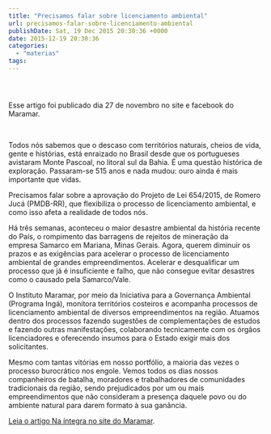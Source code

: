 ```yaml
---
title: "Precisamos falar sobre licenciamento ambiental"
url: precisamos-falar-sobre-licenciamento-ambiental
publishDate: Sat, 19 Dec 2015 20:30:36 +0000
date: 2015-12-19 20:30:36
categories: 
  - "materias"
tags: 
---
```

<header id="main-header" class="et-fixed-header" data-height-onload="80" data-height-loaded="true">
<div class="container clearfix et_menu_container"></div>
</header>
<div id="et-main-area">
<div id="main-content">
<div class="container">
<div id="content-area" class="clearfix">
<div id="left-area">
<h1></h1>
<article id="post-6526" class="et_pb_post post-6526 post type-post status-publish format-standard has-post-thumbnail hentry category-artigos category-artigos-inga-dragagem category-destaques category-inga">
<div class="entry-content">

Esse artigo foi publicado dia 27 de novembro no site e facebook do Maramar.

&nbsp;

Todos nós sabemos que o descaso com territórios naturais, cheios de vida, gente e histórias, está enraizado no Brasil desde que os portugueses avistaram Monte Pascoal, no litoral sul da Bahia. É uma questão histórica de exploração. Passaram-se 515 anos e nada mudou: ouro ainda é mais importante que vidas.

</div>
</article></div>
</div>
</div>
</div>
</div>
<!--more-->

Precisamos falar sobre a aprovação do Projeto de Lei 654/2015, de Romero Jucá (PMDB-RR), que flexibiliza o processo de licenciamento ambiental, e como isso afeta a realidade de todos nós.

Há três semanas, aconteceu o maior desastre ambiental da história recente do País, o rompimento das barragens de rejeitos de mineração da empresa Samarco em Mariana, Minas Gerais. Agora, querem diminuir os prazos e as exigências para acelerar o processo de licenciamento ambiental de grandes empreendimentos. Acelerar e desqualificar um processo que já é insuficiente e falho, que não consegue evitar desastres como o causado pela Samarco/Vale.

O Instituto Maramar, por meio da Iniciativa para a Governança Ambiental (Programa Ingá), monitora territórios costeiros e acompanha processos de licenciamento ambiental de diversos empreendimentos na região. Atuamos dentro dos processos fazendo sugestões de complementações de estudos e fazendo outras manifestações, colaborando tecnicamente com os órgãos licenciadores e oferecendo insumos para o Estado exigir mais dos solicitantes.

Mesmo com tantas vitórias em nosso portfólio, a maioria das vezes o processo burocrático nos engole. Vemos todos os dias nossos companheiros de batalha, moradores e trabalhadores de comunidades tradicionais da região, sendo prejudicados por um ou mais empreendimentos que não consideram a presença daquele povo ou do ambiente natural para darem formato à sua ganância.

<a href="http://www.maramar.org.br/precisamos-falar-sobre-licenciamento-ambiental-2/">Leia o artigo Na íntegra no site do Maramar</a>.
